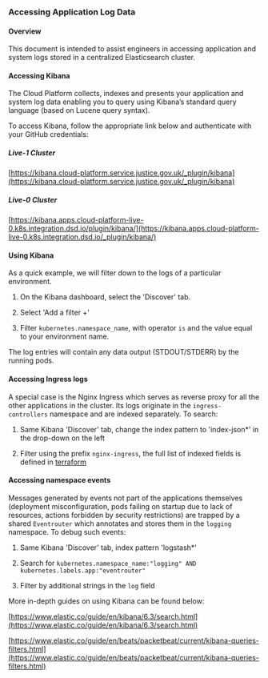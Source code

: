 ### Accessing Application Log Data

#### Overview

This document is intended to assist engineers in accessing application and system logs stored in a centralized Elasticsearch cluster.

#### Accessing Kibana

The Cloud Platform collects, indexes and presents your application and system log data enabling you to query using Kibana’s standard query language (based on Lucene query syntax).

To access Kibana, follow the appropriate link below and authenticate with your GitHub credentials:

##### Live-1 Cluster
[https://kibana.cloud-platform.service.justice.gov.uk/_plugin/kibana](https://kibana.cloud-platform.service.justice.gov.uk/_plugin/kibana)

##### Live-0 Cluster
[https://kibana.apps.cloud-platform-live-0.k8s.integration.dsd.io/plugin/kibana/](https://kibana.apps.cloud-platform-live-0.k8s.integration.dsd.io/_plugin/kibana/)

#### Using Kibana

As a quick example, we will filter down to the logs of a particular environment.

1) On the Kibana dashboard, select the 'Discover' tab.

2) Select 'Add a filter +'

3) Filter `kubernetes.namespace_name`, with operator `is` and the value equal to your environment name.

The log entries will contain any data output (STDOUT/STDERR) by the running pods.

#### Accessing Ingress logs

A special case is the Nginx Ingress which serves as reverse proxy for all the other applications in the cluster. Its logs originate in the `ingress-controllers` namespace and are indexed separately. To search:

1) Same Kibana 'Discover' tab, change the index pattern to 'index-json*' in the drop-down on the left

2) Filter using the prefix `nginx-ingress`, the full list of indexed fields is defined in [terraform](https://github.com/ministryofjustice/cloud-platform-infrastructure/blob/fa2b9f37edc8239ade9d5e02f0c8e4953a9ae21e/terraform/cloud-platform-components/nginx-ingress-acme.tf#L51)

#### Accessing namespace events

Messages generated by events not part of the applications themselves (deployment misconfiguration, pods failing on startup due to lack of resources, actions forbidden by security restrictions) are trapped by a shared `Eventrouter` which annotates and stores them in the `logging` namespace. To debug such events:

1) Same Kibana 'Discover' tab, index pattern 'logstash*'

2) Search for `kubernetes.namespace_name:"logging" AND kubernetes.labels.app:"eventrouter"`

3) Filter by additional strings in the `log` field


More in-depth guides on using Kibana can be found below:

[https://www.elastic.co/guide/en/kibana/6.3/search.html](https://www.elastic.co/guide/en/kibana/6.3/search.html)

[https://www.elastic.co/guide/en/beats/packetbeat/current/kibana-queries-filters.html](https://www.elastic.co/guide/en/beats/packetbeat/current/kibana-queries-filters.html)
